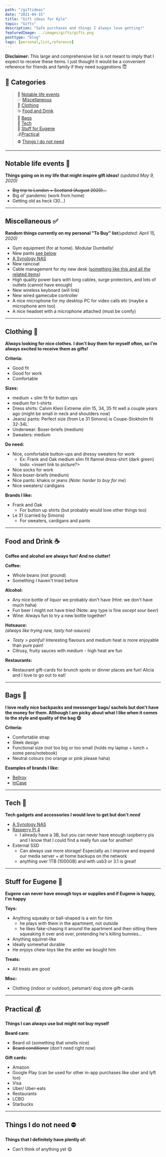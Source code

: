```yaml
---
path: "/giftideas"
date: "2021-04-15"
title: "Gift ideas for Kyle"
topic: "Gifts"
description: "Safe purchases and things I always love getting!"
featuredImage: ../images/gifts/gifts.png
posttype: "blog"
tags: [personal,list,reference]
---
```


**Disclaimer:** This large and comprehensive list is not meant to imply that I expect to receive these items. I just thought it would be a convenient reference for friends and family if they need suggestions &#128519; 

## &#x1F381; Categories

>   &#129300; [Notable life events](#notable-life-events-)  
>   &#9989; [Miscellaneous](#miscellaneous-)  
>   &#128084; [Clothing](#clothing-)  
>   &#9749; [Food and Drink](#food-and-drink-)  
>   &#128092; [Bags](#bags-)  
>   &#128190; [Tech](#tech-)  
>   &#128054; [Stuff for Eugene](#stuff-for-eugene-)  
>   &#128176;[Practical](#practical-)  
>   &#9940; [Things I do not need](#things-i-do-not-need-)  
---

## Notable life events &#129300;
**Things going on in my life that might inspire gift ideas!** _(updated May 9, 2020)_
- ~~Big trip to London + Scotland (August 2020)...~~
- Big ol' pandemic (work from home)
- Getting old as heck (30...)

---

## Miscellaneous &#9989;
**Random things currently on my personal "To Buy" list**_(updated: April 15, 2020)_

- Gym equipment (for at home). Modular Dumbells!
- New pants [see below](#clothing-)
- [A Synology NAS](https://www.synology.com/en-global/products/series/home)
- New raincoat
- Cable management for my new desk ([something like this and all the related items](https://www.amazon.ca/COOYA-Management-Organizer-Concealer-Improvement/dp/B07VB1ZBVX?ref_=Oct_s9_apbd_omwf_hd_bw_bAbXQ7v&pf_rd_r=KCM9RJSCNNCTMH28RRB8&pf_rd_p=cd060681-b5a6-54f1-b635-4b6348572507&pf_rd_s=merchandised-search-10&pf_rd_t=BROWSE&pf_rd_i=9716018011&th=1))
- High quality power bars with long cables, surge protectors, and lots of outlets (cannot have enough)
- New wireless keyboard (will link)
- New wired gamecube controller 
- A nice microphone for my desktop PC for video calls etc (maybe a microphone arm too)
- A nice headset with a microphone attached (must be comfy)



---


## Clothing &#128084;
**Always looking for nice clothes. I don't buy them for myself often, so I'm always excited to receive them as gifts!**

**Criteria:**
- Good fit
- Good for work
- Comfortable

**Sizes:**
- medium + slim fit for button ups
- medium for t-shirts
- Dress shirts: Calvin Klein Extreme slim 15, 34, 35 fit well a couple years ago (might be small in neck and shoulders now)
- Jeans/ pants: Perfect size (from Le 31 Simons) is Coupe-Stokholm fit 32-34L`
- Underwear: Boxer-briefs (medium)
- Sweaters: medium

**Do need:** 
- Nice, comfortable button-ups and dressy sweaters for work 
  - Ex: Frank and Oak medium slim fit flannel dress-shirt (dark green) todo: <insert link to picture?>
- Nice socks for work
- Nice boxer-briefs (medium)
- Nice pants: khakis or jeans (_Note: harder to buy for me_)
- Nice sweaters/ cardigans

**Brands I like:**
- Frank and Oak
  - For button up shirts (but probably would love other things too)
- Le 31 (carried by Simons)
  - For sweaters, cardigans and pants

---

## Food and Drink &#9749;
**Coffee and alcohol are always fun! And no clutter!**

**Coffee:**
- Whole beans (not ground)
- Something I haven't tried before

**Alcohol:**  
- Any nice bottle of liquor we probably don't have (Hint: we don't have much haha)
- Fun beer I might not have tried (Note: any type is fine *except sour beer*)
- Wine: Always fun to try a new bottle together!

**Hotsauce:**   
_(always like trying new, tasty hot-sauces)_
- *Tasty > painful!* Interesting flavours and medium heat is more enjoyable than pure pain!
- Citrusy, fruity sauces with medium - high heat are fun

**Restaurants:**
- Restaurant gift-cards for brunch spots or dinner places are fun! Alicia and I love to go out to eat!

---

## Bags &#128092;	
**I love really nice backpacks and messenger bags/ sachels but don't have the money for them. Although I am picky about what I like when it comes to the style and quality of the bag &#128523;**

**Criteria:**
- Comfortable strap
- Sleek design
- Functional size (not too big or too small (holds my laptop + lunch + some pens/notebook)
- Neutral colours (no orange or pink please haha)

**Examples of brands I like:**
- [Bellroy](https://bellroy.com/)  
- [InCase](https://www.incase.com/products/bags)

---

## Tech &#128190;
**Tech gadgets and accessories I would love to get but don't _need_**
- [A Synology NAS](https://www.synology.com/en-global/products/series/home)
- [Rasperry Pi 4](https://www.buyapi.ca/raspberry-pi-4-information/)
  * I already have a 3B, but you can never have enough raspberry pis and I know that I could find a really fun use for another!
- External SSD
  * Can always use more storage! Especially as I improve and expand our media server + at home backups on the network
  * anything over 1TB (1000GB) and with usb3 or 3.1 is great!

--- 

## Stuff for Eugene &#128054;
**Eugene can never have enough toys or supplies and if Eugene is happy, I'm happy** 

**Toys:**
- Anything squeaky or ball-shaped is a win for him 
  - he plays with them in the apartment, not outside
  - he likes fake-chasing it around the apartment and then sitting there squeaking it over and over, pretending he's killing bunnies...
- Anything squirrel-like
- Ideally somewhat durable
- He enjoys chew-toys like the antler we bought him

**Treats:**
- All treats are good  

**Misc:**
- Clothing (indoor or outdoor), petsmart/ dog store gift-cards 

---

## Practical &#128176;
**Things I can always use but might not buy myself**

**Beard care:**
- Beard oil (something that smells nice)
- ~~Beard conditioner~~ (don't need right now)

**Gift cards:**
- Amazon
- Google Play (can be used for other in-app purchases like uber and lyft too)
- Visa
- Uber/ Uber-eats
- Restaurants
- LCBO
- Starbucks

---

## Things I do not need &#9940;
**Things that I definitely have plently of:**
- Can't think of anything yet  &#128523;
